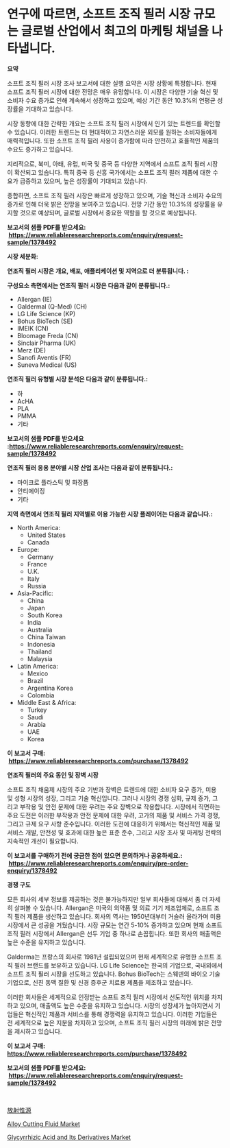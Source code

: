 <p><h1>연구에 따르면, 소프트 조직 필러 시장 규모는 글로벌 산업에서 최고의 마케팅 채널을 나타냅니다.</h1></p><p><strong>요약</strong></p>
<p><p>소프트 조직 필러 시장 조사 보고서에 대한 실행 요약은 시장 상황에 특정합니다. 현재 소프트 조직 필러 시장에 대한 전망은 매우 유망합니다. 이 시장은 다양한 기술 혁신 및 소비자 수요 증가로 인해 계속해서 성장하고 있으며, 예상 기간 동안 10.3%의 연평균 성장률을 기대하고 있습니다.</p><p>시장 동향에 대한 간략한 개요는 소프트 조직 필러 시장에서 인기 있는 트렌드를 확인할 수 있습니다. 이러한 트렌드는 더 현대적이고 자연스러운 외모를 원하는 소비자들에게 매력적입니다. 또한 소프트 조직 필러 사용이 증가함에 따라 안전하고 효율적인 제품의 수요도 증가하고 있습니다.</p><p>지리적으로, 북미, 아태, 유럽, 미국 및 중국 등 다양한 지역에서 소프트 조직 필러 시장이 확산되고 있습니다. 특히 중국 등 신흥 국가에서는 소프트 조직 필러 제품에 대한 수요가 급증하고 있으며, 높은 성장률이 기대되고 있습니다.</p><p>종합하면, 소프트 조직 필러 시장은 빠르게 성장하고 있으며, 기술 혁신과 소비자 수요의 증가로 인해 더욱 밝은 전망을 보여주고 있습니다. 전망 기간 동안 10.3%의 성장률을 유지할 것으로 예상되며, 글로벌 시장에서 중요한 역할을 할 것으로 예상됩니다.</p></p>
<p><strong>보고서의 샘플 PDF를 받으세요: &nbsp;<a href="https://www.reliableresearchreports.com/enquiry/request-sample/1378492">https://www.reliableresearchreports.com/enquiry/request-sample/1378492</a></strong></p>
<p><strong>시장 세분화:</strong></p>
<p><strong> 연조직 필러 시장은 개요, 배포, 애플리케이션 및 지역으로 더 분류됩니다. :</strong></p>
<p><strong>구성요소 측면에서는 연조직 필러 시장은 다음과 같이 분류됩니다.:</strong></p>
<p><ul><li>Allergan (IE)</li><li>Galdermal (Q-Med) (CH)</li><li>LG Life Science (KP)</li><li>Bohus BioTech (SE)</li><li>IMEIK (CN)</li><li>Bloomage Freda (CN)</li><li>Sinclair Pharma (UK)</li><li>Merz (DE)</li><li>Sanofi Aventis (FR)</li><li>Suneva Medical (US)</li></ul></p>
<p><strong> 연조직 필러 유형별 시장 분석은 다음과 같이 분류됩니다.:</strong></p>
<p><ul><li>하</li><li>AcHA</li><li>PLA</li><li>PMMA</li><li>기타</li></ul></p>
<p><strong>보고서의 샘플 PDF를 받으세요 :<a href="https://www.reliableresearchreports.com/enquiry/request-sample/1378492">https://www.reliableresearchreports.com/enquiry/request-sample/1378492</a></strong></p>
<p><strong> 연조직 필러 응용 분야별 시장 산업 조사는 다음과 같이 분류됩니다.:</strong></p>
<p><ul><li>마이크로 플라스틱 및 화장품</li><li>안티에이징</li><li>기타</li></ul></p>
<p><strong>지역 측면에서 연조직 필러 지역별로 이용 가능한 시장 플레이어는 다음과 같습니다.:</strong></p>
<p><ul>
    <li>
        North America:
        <ul>
            <li>United States</li>
            <li>Canada</li>
        </ul>
    </li>
    <li>
        Europe:
        <ul>
            <li>Germany</li>
            <li>France</li>
            <li>U.K.</li>
            <li>Italy</li>
            <li>Russia</li>
        </ul>
    </li>
    <li>
        Asia-Pacific:
        <ul>
            <li>China</li>
            <li>Japan</li>
            <li>South Korea</li>
            <li>India</li>
            <li>Australia</li>
            <li>China Taiwan</li>
            <li>Indonesia</li>
            <li>Thailand</li>
            <li>Malaysia</li>
        </ul>
    </li>
    <li>
        Latin America:
        <ul>
            <li>Mexico</li>
            <li>Brazil</li>
            <li>Argentina Korea</li>
            <li>Colombia</li>
        </ul>
    </li>
    <li>
        Middle East & Africa:
        <ul>
            <li>Turkey</li>
            <li>Saudi</li>
            <li>Arabia</li>
            <li>UAE</li>
            <li>Korea</li>
        </ul>
    </li>
    </ul></p>
<p><strong>이 보고서 구매: &nbsp;<a href="https://www.reliableresearchreports.com/purchase/1378492">https://www.reliableresearchreports.com/purchase/1378492</a></strong></p>
<p><strong>연조직 필러의 주요 동인 및 장벽 시장</strong></p>
<p><p>소프트 조직 채움제 시장의 주요 기반과 장벽은 트렌드에 대한 소비자 요구 증가, 미용 및 성형 시장의 성장, 그리고 기술 혁신입니다. 그러나 시장의 경쟁 심화, 규제 증가, 그리고 부작용 및 안전 문제에 대한 우려는 주요 장벽으로 작용합니다. 시장에서 직면하는 주요 도전은 이러한 부작용과 안전 문제에 대한 우려, 고가의 제품 및 서비스 가격 경쟁, 그리고 규제 요구 사항 준수입니다. 이러한 도전에 대응하기 위해서는 혁신적인 제품 및 서비스 개발, 안전성 및 효과에 대한 높은 표준 준수, 그리고 시장 조사 및 마케팅 전략의 지속적인 개선이 필요합니다.</p></p>
<p><strong>이 보고서를 구매하기 전에 궁금한 점이 있으면 문의하거나 공유하세요.: &nbsp;<a href="https://www.reliableresearchreports.com/enquiry/pre-order-enquiry/1378492">https://www.reliableresearchreports.com/enquiry/pre-order-enquiry/1378492</a></strong></p>
<p><strong>경쟁 구도</strong></p>
<p><p>모든 회사의 세부 정보를 제공하는 것은 불가능하지만 일부 회사들에 대해서 좀 더 자세히 살펴볼 수 있습니다. Allergan은 미국의 의약품 및 의료 기기 제조업체로, 소프트 조직 필러 제품을 생산하고 있습니다. 회사의 역사는 1950년대부터 거슬러 올라가며 미용 시장에서 큰 성공을 거뒀습니다. 시장 규모는 연간 5-10% 증가하고 있으며 현재 소프트 조직 필러 시장에서 Allergan은 선두 기업 중 하나로 손꼽힙니다. 또한 회사의 매출액은 높은 수준을 유지하고 있습니다.</p><p>Galderma는 프랑스의 회사로 1981년 설립되었으며 현재 세계적으로 유명한 소프트 조직 필러 브랜드를 보유하고 있습니다. LG Life Science는 한국의 기업으로, 국내외에서 소프트 조직 필러 시장을 선도하고 있습니다. Bohus BioTech는 스웨덴의 바이오 기술 기업으로, 신진 동맥 질환 및 신경 증후군 치료용 제품을 제조하고 있습니다.</p><p>이러한 회사들은 세계적으로 인정받는 소프트 조직 필러 시장에서 선도적인 위치를 차지하고 있으며, 매출액도 높은 수준을 유지하고 있습니다. 시장의 성장세가 높아지면서 기업들은 혁신적인 제품과 서비스를 통해 경쟁력을 유지하고 있습니다. 이러한 기업들은 전 세계적으로 높은 지분을 차지하고 있으며, 소프트 조직 필러 시장의 미래에 밝은 전망을 제시하고 있습니다.</p></p>
<p><strong>이 보고서 구매: &nbsp; <a href="https://www.reliableresearchreports.com/purchase/1378492">https://www.reliableresearchreports.com/purchase/1378492</a></strong></p>
<p><strong>보고서의 샘플 PDF를 받으세요: &nbsp;<a href="https://www.reliableresearchreports.com/enquiry/request-sample/1378492">https://www.reliableresearchreports.com/enquiry/request-sample/1378492</a></strong><strong></strong></p>
<p>&nbsp;</p>
<p><p><a href="https://medium.com/@harmonybogan1944/%E6%94%BE%E5%B0%84%E6%80%A7%E7%89%A9%E8%B3%AA%E3%81%AE%E6%BA%90%E5%B8%82%E5%A0%B4%E8%A6%8F%E6%A8%A1%E3%81%A8%E5%B8%82%E5%A0%B4%E5%8B%95%E5%90%91-%E7%94%A3%E6%A5%AD%E5%85%A8%E4%BD%93%E3%81%AE%E5%8C%85%E6%8B%AC%E7%9A%84%E3%81%AA%E6%A6%82%E8%A6%81-2024%E5%B9%B4%E3%81%8B%E3%82%892031%E5%B9%B4%E3%81%BE%E3%81%A7-a0ad6ba9301a">放射性源</a></p><p><a href="https://github.com/dx0328/Market-Research-Report-List-1/blob/main/alloy-cutting-fluid-market.md">Alloy Cutting Fluid Market</a></p><p><a href="https://github.com/juancolorado15/Market-Research-Report-List-1/blob/main/glycyrrhizic-acid-and-its-derivatives-market.md">Glycyrrhizic Acid and Its Derivatives Market</a></p></p>